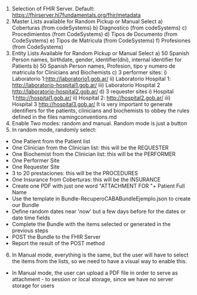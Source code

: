 1) Selection of FHIR Server. Default: https://fhirserver.hl7fundamentals.org/fhir/metadata
2) Master Lists available for Random Pickup or Manual Select
a) Coberturas (from codeSystems)
b) Diagnostico (from codeSystems)
c) Procedimientos (from CodeSystems)
d) Tipos de Documento (from CodeSystems)
e) Tipos de Matricula (from CodeSystems)
f) Profesiones (from CodeSystems)
3) Entity Lists Available for Random Pickup or Manual Select
a) 50 Spanish Person names, birthdate, gender, identifier(dni), internal identifier for Patients
b) 50 Spanish Person names, Profesion, tipo y numero de matricula for Clinicians and Biochemists
c) 3 performer sites: 
i) Laboratorio 1:http://laboratorio1.gob.ar/
ii) Laboratorio Hospital 1: http://laboratorio-hospital1.gob.ar/
iii) Laboratorio Hospital 2 http://laboratorio-hospital2.gob.ar/
d) 3 requester sites
i) Hospital 1:http://hospital1.gob.ar/
ii) Hospital 2: http://hospital2.gob.ar/
iii) Hospital 3 http://hospital3.gob.ar/
It is very important to generate identifiers for the patients, clinicians and biochemists to obbey the rules defined in the files namingconventions.md
4) Enable Two modes: random and manual. Random mode is just a button
5) In random mode, randomly select:
- One Patient from the Patient list
- One Clinician from the Clinician list: this will be the REQUESTER
- One Biochemist from the Clinician list: this will be the PERFORMER
- One Performer Site
- One Requester Site
- 3 to 20 prestaciones: this will be the PROCEDURES
- One Insurance from Coberturas: this will be the INSURANCE
- Create one PDF with just one word "ATTACHMENT FOR "+ Patient Full Name
- Use the template in Bundle-RecuperoCABABundleEjemplo.json to create our Bundle
- Define random dates near 'now' but a few days before for the dates or date time fields
- Complete the Bundle with the items selected or generated in the previous steps
- POST the Bundle to the FHIR Server
- Report the result of the POST method
6) In Manual mode, everything is the same, but the user will have to select the items from the lists, so we need to have a visual way to enable this. 
- In Manual mode, the user can upload a PDF file in order to serve as attachment - to session or local storage, since we have no server storage for users
